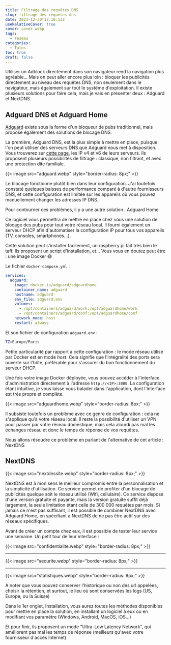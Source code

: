 ```yaml
---
title: Filtrage des requêtes DNS
slug: filtrage-des-requetes-dns
date: 2023-12-30T17:10:13Z
useRelativeCover: true
cover: cover.webp
tags:
  - reseau
categories:
  - Tutos
toc: true
draft: false
---
```


Utiliser un Adblock directement dans son navigateur rend la navigation plus agréable...
Mais on peut aller encore plus loin : bloquer les publicités directement au niveau
des requêtes DNS, non seulement dans le navigateur, mais également sur tout le
système d'exploitation. Il existe plusieurs solutions pour faire cela, mais je
vais en présenter deux : Adguard et NextDNS.

## Adguard DNS et Adguard Home

[Adguard](https://adguard.com/fr/welcome.html) existe sous la forme d'un bloqueur
de pubs traditionnel, mais propose également des solutions de blocage DNS.

La première, Adguard DNS, est la plus simple à mettre en place, puisque l'on peut
utiliser des serveurs DNS que Adguard nous met à disposition. Vous trouverez sur
[cette page](https://adguard-dns.io/fr/public-dns.html), les IP v4 et v6 de leurs
serveurs. Ils proposent plusieurs possibilités de filtrage : classique, non filtrant,
et avec une protection dite familiale.

{{< image src="adguard.webp" style="border-radius: 8px;" >}}

Le blocage fonctionne plutôt bien dans leur configuration. J'ai toutefois constaté
quelques baisses de performance comparé à d'autre fournisseurs DNS, et cette
configuration est limitée sur les appareils où vous pouvez manuellement changer
les adresses IP DNS.

Pour contourner ces problèmes, il y a une autre solution : Adguard Home

Ce logiciel vous permettra de mettre en place chez vous une solution de blocage
des pubs pour tout votre réseau local. Il fourni également un serveur DHCP afin
d'automatiser la configuration IP pour tous vos appareils (TV, consoles, smartphones...).

Cette solution peut s'installer facilement, un raspberry pi fait très bien le taff.
Ils proposent un script d'installation, et... Vous vous en doutez peut être :
une image Docker :smile:

Le fichier `docker-compose.yml` :

```yml
services:
  adguard:
    image: docker.io/adguard/adguardhome
    container_name: adguard
    hostname: adguard
    env_file: adguard.env
    volumes:
      - /opt/containers/adguard/work:/opt/adguardhome/work
      - /opt/containers/adguard/conf:/opt/adguardhome/conf
    network_mode: host
    restart: always
```

Et son fichier de configuration `adguard.env` :

```bash
TZ=Europe/Paris
```

Petite particularité par rapport à cette configuration : le mode réseau utilisé
par Docker est en mode *host*. Cela signifie que l'intégralité des ports sera
ouverte sur l'hôte, préférable pour s'assurer du bon fonctionnement du serveur DHCP.

Une fois votre image Docker déployée, vous pouvez accéder à l'interface d'administration
directement à l'adresse `http://<IP>:3000`.
La configuration étant intuitive, je vous laisse vous balader dans l'application,
dont l'interface est très propre et complète.

{{< image src="adguardhome.webp" style="border-radius: 8px;" >}}

Il subsiste toutefois un problème avec ce genre de configuration : cela ne s'applique
qu'à votre réseau local. Il reste la possibilité d'utiliser un VPN pour passer
par votre réseau domestique, mais cela alourdi pas mal les échanges réseau et donc
le temps de réponse de vos requêtes.

Nous allons résoudre ce problème en parlant de l'alternative de cet article : NextDNS

## NextDNS

{{< image src="nextdnssite.webp" style="border-radius: 8px;" >}}

NextDNS est à mon sens le meilleur compromis entre la personnalisation et la simplicité
d'utilisation. Ce service permet de profiter d'un blocage de publicités quelque
soit le réseau utilisé (Wifi, cellulaire). Ce service dispose d'une version gratuite
et payante, mais la version gratuite suffit déjà largement, la seule limitation
étant celle de 300 000 requêtes par mois. Si jamais ce n'est pas suffisant,
il est possible de combiner NextDNS avec Adguard Home, en spécifiant à NextDNS
de ne pas être actif sur des réseaux spécifiques.

Avant de créer un compte chez eux, il est possible de tester leur service une semaine.
Un petit tour de leur interface :

{{< image src="confidentialite.webp" style="border-radius: 8px;" >}}
***
{{< image src="securite.webp" style="border-radius: 8px;" >}}
***
{{< image src="statistiques.webp" style="border-radius: 8px;" >}}

A noter que vous pouvez conserver l'historique ou non des url appelées, choisir
la rétention, et surtout, le lieu où sont conservées les logs
(US, Europe, ou la Suisse)

Dans le 1er onglet, Installation, vous aurez toutes les méthodes disponibles pour
mettre en place la solution, en installant un logiciel à eux ou en modifiant
vos paramètre (Windows, Android, MacOS, iOS...)

Et pour finir, ils proposent un mode "Ultra-Low Latency Network", qui améliorent
pas mal les temps de réponse (meilleurs qu'avec votre fournisseur d'accès Internet).

